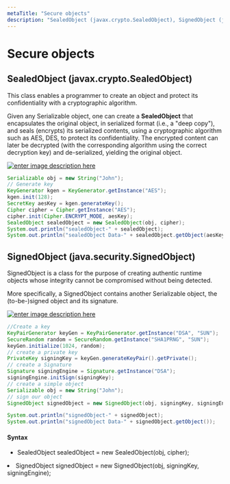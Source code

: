 ```yaml
---
metaTitle: "Secure objects"
description: "SealedObject (javax.crypto.SealedObject), SignedObject (java.security.SignedObject)"
---
```


# Secure objects



## SealedObject (javax.crypto.SealedObject)


This class enables a programmer to create an object and protect its confidentiality with a cryptographic algorithm.

Given any Serializable object, one can create a **SealedObject** that encapsulates the original object, in serialized format (i.e., a "deep copy"), and seals (encrypts) its serialized contents, using a cryptographic algorithm such as AES, DES, to protect its confidentiality. The encrypted content can later be decrypted (with the corresponding algorithm using the correct decryption key) and de-serialized, yielding the original object.

[<img src="http://i.stack.imgur.com/Pz2NR.png" alt="enter image description here" />](http://i.stack.imgur.com/Pz2NR.png)

```java
Serializable obj = new String("John");
// Generate key
KeyGenerator kgen = KeyGenerator.getInstance("AES");
kgen.init(128);
SecretKey aesKey = kgen.generateKey();
Cipher cipher = Cipher.getInstance("AES");
cipher.init(Cipher.ENCRYPT_MODE, aesKey);
SealedObject sealedObject = new SealedObject(obj, cipher);
System.out.println("sealedObject-" + sealedObject);
System.out.println("sealedObject Data-" + sealedObject.getObject(aesKey));

```



## SignedObject (java.security.SignedObject)


SignedObject is a class for the purpose of creating authentic runtime objects whose integrity cannot be compromised without being detected.

More specifically, a SignedObject contains another Serializable object, the (to-be-)signed object and its signature.

[<img src="http://i.stack.imgur.com/nSE3Z.png" alt="enter image description here" />](http://i.stack.imgur.com/nSE3Z.png)

```java
//Create a key
KeyPairGenerator keyGen = KeyPairGenerator.getInstance("DSA", "SUN");
SecureRandom random = SecureRandom.getInstance("SHA1PRNG", "SUN");
keyGen.initialize(1024, random);
// create a private key
PrivateKey signingKey = keyGen.generateKeyPair().getPrivate();
// create a Signature
Signature signingEngine = Signature.getInstance("DSA");
signingEngine.initSign(signingKey);
// create a simple object 
Serializable obj = new String("John");
// sign our object
SignedObject signedObject = new SignedObject(obj, signingKey, signingEngine);

System.out.println("signedObject-" + signedObject);
System.out.println("signedObject Data-" + signedObject.getObject());

```



#### Syntax


- SealedObject sealedObject = new SealedObject(obj, cipher);
<li>SignedObject signedObject = new SignedObject(obj, signingKey,
signingEngine);</li>

